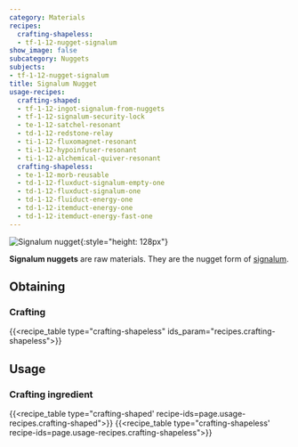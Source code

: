 ```yaml
---
category: Materials
recipes:
  crafting-shapeless:
  - tf-1-12-nugget-signalum
show_image: false
subcategory: Nuggets
subjects:
- tf-1-12-nugget-signalum
title: Signalum Nugget
usage-recipes:
  crafting-shaped:
  - tf-1-12-ingot-signalum-from-nuggets
  - tf-1-12-signalum-security-lock
  - te-1-12-satchel-resonant
  - td-1-12-redstone-relay
  - ti-1-12-fluxomagnet-resonant
  - ti-1-12-hypoinfuser-resonant
  - ti-1-12-alchemical-quiver-resonant
  crafting-shapeless:
  - te-1-12-morb-reusable
  - td-1-12-fluxduct-signalum-empty-one
  - td-1-12-fluxduct-signalum-one
  - td-1-12-fluiduct-energy-one
  - td-1-12-itemduct-energy-one
  - td-1-12-itemduct-energy-fast-one
---
```


![Signalum nugget](/images/docs/1.12/thermal-foundation/nugget-signalum.png){:style="height: 128px"}


**Signalum nuggets** are raw materials. They are the nugget form of
[signalum](../signalum-ingot/).


Obtaining
---------

### Crafting
{{<recipe_table type="crafting-shapeless" ids_param="recipes.crafting-shapeless">}}


Usage
-----

### Crafting ingredient
{{<recipe_table type="crafting-shaped' recipe-ids=page.usage-recipes.crafting-shaped">}}
{{<recipe_table type="crafting-shapeless' recipe-ids=page.usage-recipes.crafting-shapeless">}}
